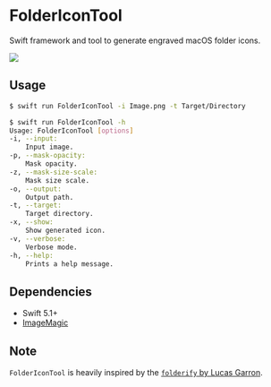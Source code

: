 # FolderIconTool

Swift framework and tool to generate engraved macOS folder icons.

![](https://github.com/pvieito/FolderIconTool/raw/master/Documentation/README.png)

## Usage

```bash
$ swift run FolderIconTool -i Image.png -t Target/Directory
```

```bash
$ swift run FolderIconTool -h
Usage: FolderIconTool [options]
-i, --input:
    Input image.
-p, --mask-opacity:
    Mask opacity.
-z, --mask-size-scale:
    Mask size scale.
-o, --output:
    Output path.
-t, --target:
    Target directory.
-x, --show:
    Show generated icon.
-v, --verbose:
    Verbose mode.
-h, --help:
    Prints a help message.
```

## Dependencies

- Swift 5.1+
- [ImageMagic](http://www.imagemagick.org/)

## Note

`FolderIconTool` is heavily inspired by the [`folderify` by Lucas Garron](https://github.com/lgarron/folderify).
